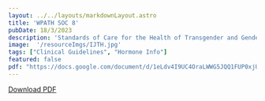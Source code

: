 ```yaml
---
layout: ../../layouts/markdownLayout.astro
title: 'WPATH SOC 8'
pubDate: 18/3/2023
description: 'Standards of Care for the Health of Transgender and Gender Diverse People, Version 8'
image:  '/resourceImgs/IJTH.jpg'
tags: ["Clinical Guidelines", "Hormone Info"]
featured: false
pdf: "https://docs.google.com/document/d/1eLdv4I9UC4OraLWWG5JQQ1FUP0xjUh6025WDcp3WbnU/edit?usp=drive_web&ouid=113884333288577087769"
---
```

[Download PDF](https://docs.google.com/document/d/1eLdv4I9UC4OraLWWG5JQQ1FUP0xjUh6025WDcp3WbnU/edit?usp=drive_web&ouid=113884333288577087769)
